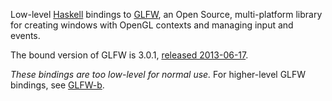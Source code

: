 Low-level [Haskell][1] bindings to [GLFW][2], an Open Source, multi-platform
library for creating windows with OpenGL contexts and managing input and
events.

The bound version of GLFW is 3.0.1, [released 2013-06-17][3].

*These bindings are too low-level for normal use.* For higher-level GLFW
bindings, see [GLFW-b][4].

[1]: http://www.haskell.org/
[2]: http://www.glfw.org/
[3]: http://www.glfw.org/Version-3.0.1-released.html
[4]: https://github.com/bsl/GLFW-b

